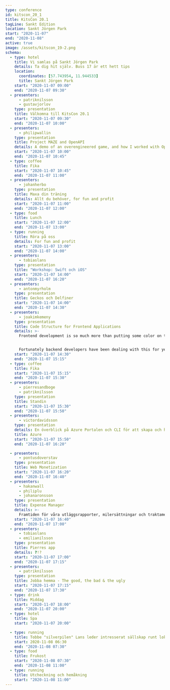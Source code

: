 ```yaml
---
type: conference
id: kitscon_20_1
title: KitsCon 20.1
tagLine: Sankt Edition
location: Sankt Jörgen Park
start: "2020-11-07"
end: "2020-11-08"
active: true
image: /assets/kitscon_19-2.png
schema:
  - type: hotel
    title: Vi samlas på Sankt Jörgen Park
    details: Ta dig hit själv. Buss 17 är ett hett tips
    location:
      coordinates: [57.743954, 11.944533]
      title: Sankt Jörgen Park
    start: "2020-11-07 09:00"
    end: "2020-11-07 09:30"
  - presenters:
      - patriknilsson
      - gustavjorlov
    type: presentation
    title: Välkomna till KitsCon 20.1
    start: "2020-11-07 09:30"
    end: "2020-11-07 10:00"
  - presenters:
      - philipwallin
    type: presentation
    title: Project MAZE and OpenAPI
    details: A demo of an overengineered game, and how I worked with OpenAPI. I will go through the benefits of OpenAPI during specification, development, and testing.
    start: "2020-11-07 10:00"
    end: "2020-11-07 10:45"
  - type: coffee
    title: Fika
    start: "2020-11-07 10:45"
    end: "2020-11-07 11:00"
  - presenters:
      - johanherbo
    type: presentation
    title: Maxa din träning
    details: Allt du behöver, for fun and profit
    start: "2020-11-07 11:00"
    end: "2020-11-07 12:00"
  - type: food
    title: Lunch
    start: "2020-11-07 12:00"
    end: "2020-11-07 13:00"
  - type: running
    title: Röra på oss
    details: For fun and profit
    start: "2020-11-07 13:00"
    end: "2020-11-07 14:00"
  - presenters:
      - tobiaslans
    type: presentation
    title: "Workshop: Swift och iOS"
    start: "2020-11-07 14:00"
    end: "2020-11-07 16:20"
  - presenters:
      - antonmyrholm
    type: presentation
    title: Geckos och Delfiner
    start: "2020-11-07 14:00"
    end: "2020-11-07 14:30"
  - presenters:
      - joakimkemeny
    type: presentation
    title: Code Structure for Frontend Applications
    details: >-
      Frontend development is so much more than putting some color on the screen. We are basically building full applications where you need to fetch and store data, you need to handle business logic and validation – and that’s on top of the normal stuff like a11y, i18n, performance, dark mode, IE bugs and 100% test coverage.


      Fortunately backend developers have been dealing with this for years and maybe we frontend developers can learn a thing or two. In this talk Joakim will talk about how to structure your iOS, Android and web applications to bring some sanity to your code.
    start: "2020-11-07 14:30"
    end: "2020-11-07 15:15"
  - type: coffee
    title: Fika
    start: "2020-11-07 15:15"
    end: "2020-11-07 15:30"
  - presenters:
      - pierresandboge
      - patriknilsson
    type: presentation
    title: Standin
    start: "2020-11-07 15:30"
    end: "2020-11-07 15:50"
  - presenters:
      - victordavidsson
    type: presentation
    details: En överblick på Azure Portalen och CLI för att skapa och hantera resurser.
    title: Azure
    start: "2020-11-07 15:50"
    end: "2020-11-07 16:20"

  - presenters:
      - pontusdoverstav
    type: presentation
    title: Web Monetization
    start: "2020-11-07 16:20"
    end: "2020-11-07 16:40"
  - presenters:
      - hakanwall
      - philiplu
      - johanaronsson
    type: presentation
    title: Expense Manager
    details: >-
      Framtiden för våra utläggsrapporter, milersättningar och traktamenten är ditigal. Vi får en översikt i hur detta går till.
    start: "2020-11-07 16:40"
    end: "2020-11-07 17:00"
  - presenters:
      - tobiaslans
      - emilianilsson
    type: presentation
    title: Pierres app
    details: ?!?
    start: "2020-11-07 17:00"
    end: "2020-11-07 17:15"
  - presenters:
      - patriknilsson
    type: presentation
    title: Jobba hemma - The good, the bad & the ugly
    start: "2020-11-07 17:15"
    end: "2020-11-07 17:30"
  - type: drink
    title: Middag
    start: "2020-11-07 18:00"
    end: "2020-11-07 20:00"
  - type: hotel
    title: Spa
    start: "2020-11-07 20:00"

  - type: running
    title: Tobbe "silverpilen" Lans leder intresserat sällskap runt lokala leder
    start: 2020-11-08 06:30
    end: "2020-11-08 07:30"
  - type: food
    title: Frukost
    start: "2020-11-08 07:30"
    end: "2020-11-08 11:00"
  - type: running
    title: Utcheckning och hemåkning
    start: "2020-11-08 11:00"
---
```

